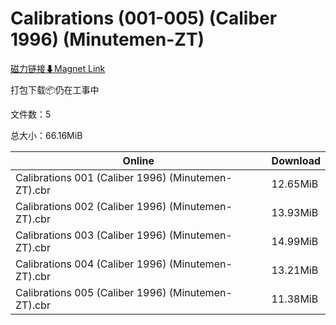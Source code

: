 # Calibrations (001-005) (Caliber 1996) (Minutemen-ZT)

[磁力链接⬇Magnet Link](magnet:?xt=urn:btih:e9e2d68fbdc6743d6b7c846627263e6279a5599c&dn=Calibrations%20%28001-005%29%20%28Caliber%201996%29%20%28Minutemen-ZT%29)

打包下载📦仍在工事中

文件数：5

总大小：66.16MiB

Online | Download
--- | ---
Calibrations 001 (Caliber 1996) (Minutemen-ZT).cbr | 12.65MiB
Calibrations 002 (Caliber 1996) (Minutemen-ZT).cbr | 13.93MiB
Calibrations 003 (Caliber 1996) (Minutemen-ZT).cbr | 14.99MiB
Calibrations 004 (Caliber 1996) (Minutemen-ZT).cbr | 13.21MiB
Calibrations 005 (Caliber 1996) (Minutemen-ZT).cbr | 11.38MiB